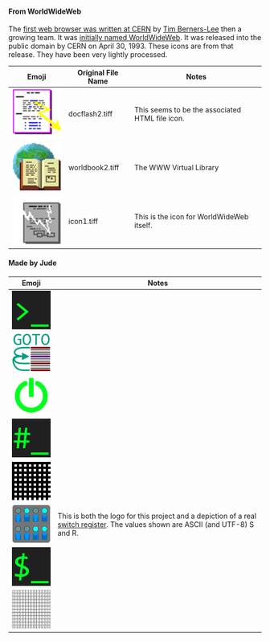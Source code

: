 #### From WorldWideWeb

The [first web browser was written at CERN](https://worldwideweb.cern.ch/) by [Tim Berners-Lee](https://www.w3.org/People/Berners-Lee/Overview.html) then a growing team. It was [initially named WorldWideWeb](https://www.w3.org/People/Berners-Lee/WorldWideWeb.html). It was released into the public domain by CERN on April 30, 1993. These icons are from that release. They have been very lightly processed.

Emoji|Original File Name|Notes
-----|------------------|-----
![HTML](html.png)|docflash2.tiff|This seems to be the associated HTML file icon.
![Virtual Library](virtual_library.png)|worldbook2.tiff|The WWW Virtual Library
![WorldWideWeb Browser](worldwideweb_browser.png)|icon1.tiff|This is the icon for WorldWideWeb itself.

#### Made by Jude

Emoji|Notes
-----|-----
![Console](console.png)|
![GOTO](goto.png)|
![Restarting](restarting.gif)|
![Root Console](root_console.png)|
![Static Dithering](static_dithering.png)|
![Switch Register](switch_register.gif)|This is both the logo for this project and a depiction of a real [switch register](https://commons.wikimedia.org/wiki/File:Digital_PDP11-IMG_1498_cropped.jpg). The values shown are ASCII (and UTF-8) S and R.
![User Console](user_console.png)|
![Zoom](zoom.png)|
